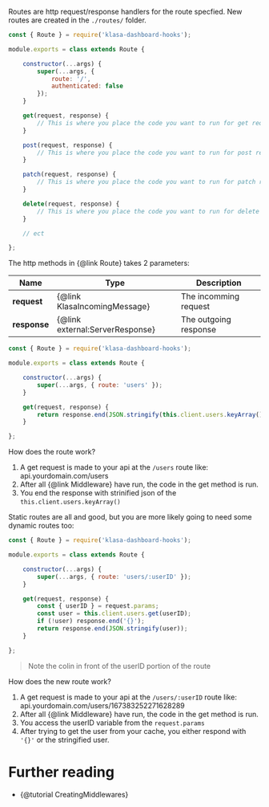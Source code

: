 Routes are http request/response handlers for the route specfied. New routes are created in the `./routes/` folder.

```javascript
const { Route } = require('klasa-dashboard-hooks');

module.exports = class extends Route {

	constructor(...args) {
		super(...args, {
			route: '/',
			authenticated: false
		});
	}

	get(request, response) {
		// This is where you place the code you want to run for get requests
	}

	post(request, response) {
		// This is where you place the code you want to run for post requests
	}

	patch(request, response) {
		// This is where you place the code you want to run for patch requests
	}

	delete(request, response) {
		// This is where you place the code you want to run for delete requests
	}

	// ect

};
```

The http methods in {@link Route} takes 2 parameters:

| Name             | Type                             | Description                |
| ---------------- | -------------------------------- | -------------------------- |
| **request**      | {@link KlasaIncomingMessage}     | The incomming request      |
| **response**     | {@link external:ServerResponse}  | The outgoing response      |

```javascript
const { Route } = require('klasa-dashboard-hooks');

module.exports = class extends Route {

	constructor(...args) {
		super(...args, { route: 'users' });
	}

	get(request, response) {
		return response.end(JSON.stringify(this.client.users.keyArray()));
	}

};
```

How does the route work?

1. A get request is made to your api at the `/users` route like: api.yourdomain.com/users
2. After all {@link Middleware} have run, the code in the get method is run.
3. You end the response with strinified json of the `this.client.users.keyArray()`

Static routes are all and good, but you are more likely going to need some dynamic routes too:

```javascript
const { Route } = require('klasa-dashboard-hooks');

module.exports = class extends Route {

	constructor(...args) {
		super(...args, { route: 'users/:userID' });
	}

	get(request, response) {
		const { userID } = request.params;
		const user = this.client.users.get(userID);
		if (!user) response.end('{}');
		return response.end(JSON.stringify(user));
	}

};
```

>Note the colin in front of the userID portion of the route

How does the new route work?

1. A get request is made to your api at the `/users/:userID` route like: api.yourdomain.com/users/167383252271628289
2. After all {@link Middleware} have run, the code in the get method is run.
3. You access the userID variable from the `request.params`
4. After trying to get the user from your cache, you either respond with `'{}'` or the stringified user.

# Further reading

- {@tutorial CreatingMiddlewares}
